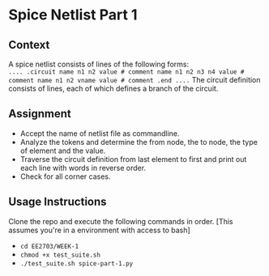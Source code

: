 # Spice Netlist Part 1
## Context
A spice netlist consists of lines of the following forms:\
	`....
	.circuit
	name n1 n2 value # comment
	name n1 n2 n3 n4 value # comment
	name n1 n2 vname value # comment
	.end
	....`
The circuit definition consists of lines, each of which defines a branch of the circuit.
## Assignment
- Accept the name of netlist file as commandline.
- Analyze the tokens and determine the from node, the to node, the type of element and
the value.
- Traverse the circuit definition from last element to first and print out each line with
words in reverse order.
- Check for all corner cases.
## Usage Instructions
Clone the repo and execute the following commands in order. [This assumes you're in a environment with access to bash]
- `cd EE2703/WEEK-1`
- `chmod +x test_suite.sh`
- `./test_suite.sh spice-part-1.py`

